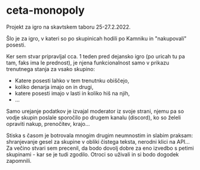 # ceta-monopoly
 
 Projekt za igro na skavtskem taboru 25-27.2.2022.
 
 Šlo je za igro, v kateri so po skupinicah hodili po Kamniku in "nakupovali" posesti.
 
 Ker sem stvar pripravljal cca. 1 teden pred dejansko igro (po uricah tu pa tam, faks ima le prednost), je njena funkcionalnost samo v prikazu trenutnega stanja za vsako skupino:
 - Katere posesti lahko v tem trenutnku obiščejo,
 - koliko denarja imajo on in drugi,
 - katere posesti imajo v lasti in koliko hiš na njih,
 - ...

Samo urejanje podatkov je izvajal moderator iz svoje strani, njemu pa so vodje skupin poslale sporočilo po drugem kanalu (discord), ko so želeli opraviti nakup, prenočitev, krajo...
 
 Stiska s časom je botrovala mnogim drugim neumnostim in slabim praksam: shranjevanje gesel za skupine v obliki čistega teksta, nerodni klici na API...
 Za večino stvari sem precenil, da bodo dovolj dobre za eno izvedbo s petimi skupinami - kar se je tudi zgodilo. Otroci so uživali in si bodo dogodek zapomnili.
